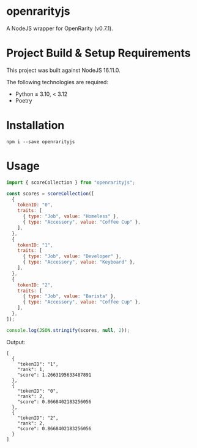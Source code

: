 ﻿# openrarityjs
A NodeJS wrapper for OpenRarity (v0.7.1).

# Project Build & Setup Requirements

This project was built against NodeJS 16.11.0.

The following technologies are required:
- Python ≥ 3.10, < 3.12
- Poetry

# Installation
```
npm i --save openrarityjs
```

# Usage
```JavaScript
import { scoreCollection } from "openrarityjs";

const scores = scoreCollection([
  {
    tokenID: "0",
    traits: [
      { type: "Job", value: "Homeless" },
      { type: "Accessory", value: "Coffee Cup" },
    ],
  },
  {
    tokenID: "1",
    traits: [
      { type: "Job", value: "Developer" },
      { type: "Accessory", value: "Keyboard" },
    ],
  },
  {
    tokenID: "2",
    traits: [
      { type: "Job", value: "Barista" },
      { type: "Accessory", value: "Coffee Cup" },
    ],
  },
]);

console.log(JSON.stringify(scores, null, 2));
```
Output:
```
[
  {
    "tokenID": "1",
    "rank": 1,
    "score": 1.2663195633487891
  },
  {
    "tokenID": "0",
    "rank": 2,
    "score": 0.8668402183256056
  },
  {
    "tokenID": "2",
    "rank": 2,
    "score": 0.8668402183256056
  }
]
```
